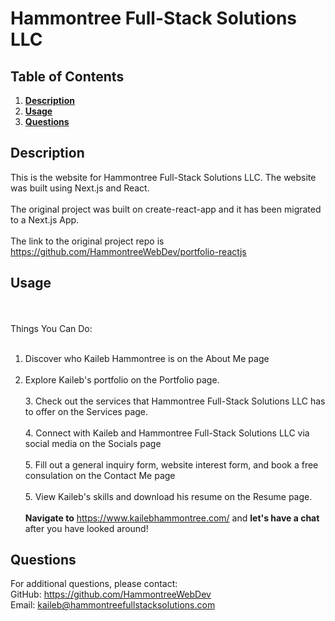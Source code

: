 #  Hammontree Full-Stack Solutions LLC
  ## Table of Contents
  1. **[Description](#description)**<br>
  2. **[Usage](#usage)**<br>
  3. **[Questions](#questions)**<br>
  ## Description
  This is the website for Hammontree Full-Stack Solutions LLC. The website was built using Next.js and React.
  <br><br>
  The original project was built on create-react-app and it has been migrated to a Next.js App.
  <br><br>
  The link to the original project repo is https://github.com/HammontreeWebDev/portfolio-reactjs
  ## Usage
  <br><br>
  Things You Can Do:
  <br><br> 
  1. Discover who Kaileb Hammontree is on the About Me page
     <br><br>
  2. Explore Kaileb's portfolio on the Portfolio page.
     <br><br>
     3. Check out the services that Hammontree Full-Stack Solutions LLC has to offer on the Services page.
     <br><br>
     4. Connect with Kaileb and Hammontree Full-Stack Solutions LLC via social media on the Socials page
     <br><br>
     5. Fill out a general inquiry form, website interest form, and book a free consulation on the Contact Me page<br><br>5. View Kaileb's skills and download his resume on the Resume page.
        <br><br>
        **Navigate to** https://www.kailebhammontree.com/ and **let's have a chat** after you have looked around!
  ## Questions
  For additional questions, please contact:<br>
  GitHub: https://github.com/HammontreeWebDev<br>
  Email: kaileb@hammontreefullstacksolutions.com
